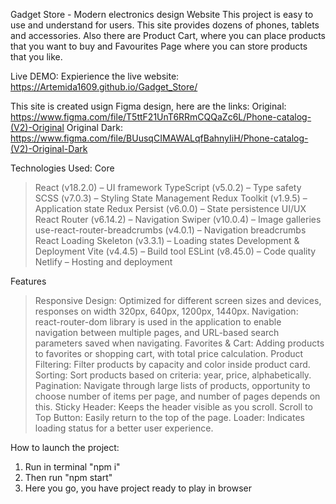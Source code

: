 Gadget Store - Modern electronics design Website
This project is easy to use and understand for users.
This site provides dozens of phones, tablets and accessories.
Also there are Product Cart, where you can place products that you want to buy 
and Favourites Page where you can store products that you like.

Live DEMO:
Expierience the live website: https://Artemida1609.github.io/Gadget_Store/

This site is created usign Figma design, here are the links:
Original: https://www.figma.com/file/T5ttF21UnT6RRmCQQaZc6L/Phone-catalog-(V2)-Original
Original Dark: https://www.figma.com/file/BUusqCIMAWALqfBahnyIiH/Phone-catalog-(V2)-Original-Dark

Technologies Used:
Core
  > React (v18.2.0) – UI framework
  > TypeScript (v5.0.2) – Type safety
  > SCSS (v7.0.3) – Styling
State Management
  > Redux Toolkit (v1.9.5) – Application state
  > Redux Persist (v6.0.0) – State persistence
UI/UX
  > React Router (v6.14.2) – Navigation
  > Swiper (v10.0.4) – Image galleries
  > use-react-router-breadcrumbs (v4.0.1) – Navigation breadcrumbs
  > React Loading Skeleton (v3.3.1) – Loading states
Development & Deployment
  > Vite (v4.4.5) – Build tool
  > ESLint (v8.45.0) – Code quality
  > Netlify – Hosting and deployment

Features
  > Responsive Design: Optimized for different screen sizes and devices, responses on width 320px, 640px, 1200px, 1440px.
  > Navigation: react-router-dom library is used in the application to enable navigation between multiple pages, and URL-based search parameters saved when navigating.
  > Favorites & Cart: Adding products to favorites or shopping cart, with total price calculation.
  > Product Filtering: Filter products by capacity and color inside product card.
  > Sorting: Sort products based on criteria: year, price, alphabetically.
  > Pagination: Navigate through large lists of products, opportunity to choose number of items per page, and number of pages depends on this.
  > Sticky Header: Keeps the header visible as you scroll.
  > Scroll to Top Button: Easily return to the top of the page.
  > Loader: Indicates loading status for a better user experience.

How to launch the project:
  1. Run in terminal "npm i"
  2. Then run "npm start"
  3. Here you go, you have project ready to play in browser